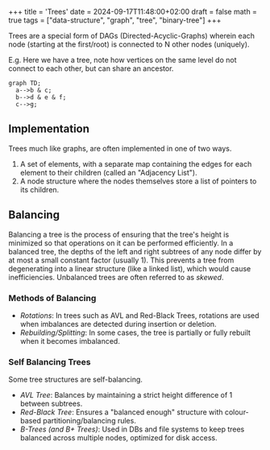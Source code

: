 +++
title = 'Trees'
date = 2024-09-17T11:48:00+02:00
draft = false
math = true
tags = ["data-structure", "graph", "tree", "binary-tree"]
+++

Trees are a special form of DAGs (Directed-Acyclic-Graphs)
wherein each node (starting at the first/root) is connected to N other nodes (uniquely).

E.g. Here we have a tree, note how vertices on the same level do not connect
to each other, but can share an ancestor.

```mermaid
graph TD;
  a-->b & c;
  b-->d & e & f;
  c-->g;
```

## Implementation

Trees much like graphs, are often implemented in one of two ways.

1. A set of elements, with a separate map containing the edges for each element to
   their children (called an "Adjacency List").
2. A node structure where the nodes themselves store a list of pointers to its children.

## Balancing

Balancing a tree is the process of ensuring that the tree's height is minimized
so that operations on it can be performed efficiently. In a balanced tree, the depths
of the left and right subtrees of any node differ by at most a small constant factor
(usually 1). This prevents a tree from degenerating into a linear structure
(like a linked list), which would cause inefficiencies.
Unbalanced trees are often referred to as _skewed_.

### Methods of Balancing

- _Rotations_: In trees such as AVL and Red-Black Trees, rotations are used when
  imbalances are detected during insertion or deletion.
- _Rebuilding/Splitting_: In some cases, the tree is partially or fully rebuilt
  when it becomes imbalanced.

### Self Balancing Trees

Some tree structures are self-balancing.

- _AVL Tree_: Balances by maintaining a strict height difference of 1 between subtrees.
- _Red-Black Tree_: Ensures a "balanced enough" structure with colour-based
  partitioning/balancing rules.
- _B-Trees (and B+ Trees)_: Used in DBs and file systems to keep trees balanced across
  multiple nodes, optimized for disk access.
